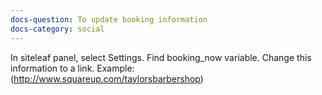 ```yaml
---
docs-question: To update booking information
docs-category: social
---
```

In siteleaf panel, select Settings.  Find booking_now variable.  Change this information to a link.  Example: (http://www.squareup.com/taylorsbarbershop)

